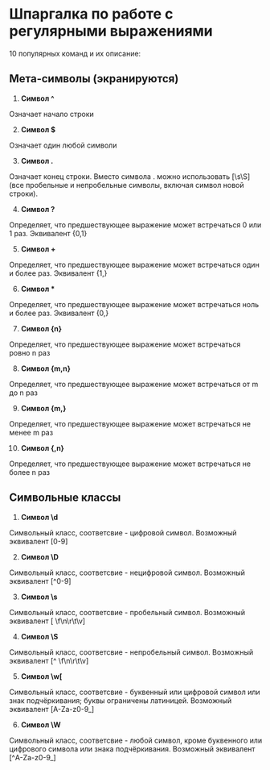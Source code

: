 # **Шпаргалка по работе с регулярными выражениями**
10 популярных команд и их описание:
## **Мета-символы (экранируются)**
1. **Символ ^** 

Означает начало строки

2. **Символ $** 

Означает один любой символи

3. **Символ .** 

Означает конец строки. Вместо символа . можно использовать [\s\S] (все пробельные и непробельные символы, включая символ новой строки). 

4. **Символ ?** 

Определяет, что предшествующее выражение может встречаться 0 или 1 раз. Эквивалент {0,1} 

5. **Символ +** 

Определяет, что предшествующее выражение может встречаться один и более раз. Эквивалент {1,} 

6. **Символ \*** 

Определяет, что предшествующее выражение может встречаться ноль и более раз. Эквивалент {0,} 

7. **Символ {n}** 

Определяет, что предшествующее выражение может встречаться ровно n раз 

8. **Символ {m,n}** 

Определяет, что предшествующее выражение может встречаться от m до n раз 

9. **Символ {m,}** 

Определяет, что предшествующее выражение может встречаться не менее m раз 

10. **Символ {,n}** 

Определяет, что предшествующее выражение может встречаться не более n раз 
## **Символьные классы**
1. **Символ \d** 

Символьный класс, соответсвие - цифровой символ. Возможный эквивалент [0-9] 

2. **Символ \D** 

Символьный класс, соответсвие - нецифровой символ. Возможный эквивалент [^0-9] 

3. **Символ \s** 

Символьный класс, соответсвие - пробельный символ. Возможный эквивалент [ \f\n\r\t\v] 

4. **Символ \S** 

Символьный класс, соответсвие - непробельный символ. Возможный эквивалент [^ \f\n\r\t\v] 

5. **Символ \w[** 

Символьный класс, соответсвие - буквенный или цифровой символ или знак подчёркивания; буквы ограничены латиницей. Возможный эквивалент [A-Za-z0-9\_] 

6. **Символ \W** 

Символьный класс, соответсвие - любой символ, кроме буквенного или цифрового символа или знака подчёркивания. Возможный эквивалент [^A-Za-z0-9\_] 
